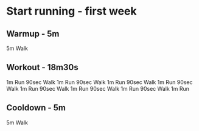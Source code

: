 # Start running - first week

## Warmup - 5m

5m Walk

## Workout - 18m30s

1m Run
90sec Walk
1m Run
90sec Walk
1m Run
90sec Walk
1m Run
90sec Walk
1m Run
90sec Walk
1m Run
90sec Walk
1m Run
90sec Walk
1m Run

## Cooldown - 5m

5m Walk
